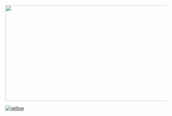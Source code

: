 <a href="https://www.solve-nyang.com"><img src="https://api.solve-nyang.com/compose/sjihyun" width="600" height="300"/></a>


<a href="https://hitmeup-backend-593087166771.asia-northeast1.run.app">
  <img src="https://hitmeup-backend-593087166771.asia-northeast1.run.app/api/count/increment?url=https%3A%2F%2Fgithub.com%2Fsjihyun0756&title=yellow&title_bg=feffad&count_bg=878787&edge_flat=true" alt="yellow" />
</a>
